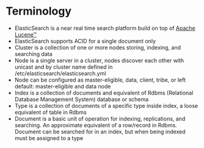 # Terminology #

* ElasticSearch is a near real time search platform build on top of <a href="https://lucene.apache.org/core/" target="_blank">Apache Lucene&trade;</a>
* ElasticSearch supports ACID for a single document only
* Cluster is a collection of one or more nodes storing, indexing, and searching data
* Node is a single server in a cluster, nodes discover each other with unicast and by cluster name defined in /etc/elasticsearch/elasticsearch.yml
* Node can be configured as master-eligible, data, client, tribe, or left default: master-eligible and data node
* Index is a collection of documents and equivalent of Rdbms (Relational Database Management System) database or schema
* Type is a collection of documents of a specific type inside index, a loose equivalent of table in Rdbms
* Document is a basic unit of operation for indexing, replications, and searching. An approximate equivalent of a row/record in Rdbms. Document can be searched for in an index, but when being indexed must be assigned to a type
